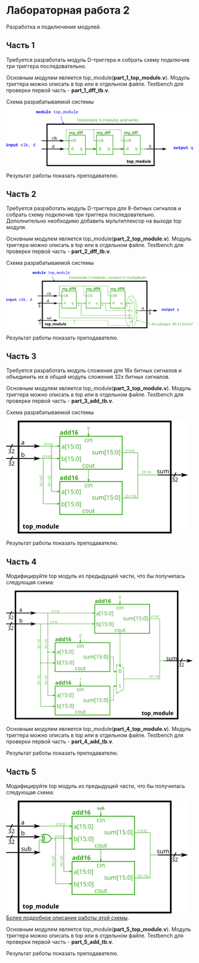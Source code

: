 # Лабораторная работа 2

Разработка и подключение модулей.

## Часть 1
Требуется разработать модуль D-триггера и собрать схему подключив три триггера последовательно.

Основным модулем является top_module(**part_1_top_module.v**). Модуль триггера можно описать в top или в отдельном файле. Testbench для проверки первой часть - **part_1_dff_tb.v**.

Схема разрабатываемой системы

![alt text](pic/Part_1.png)

Результат работы показать преподавателю.

## Часть 2
Требуется разработать модуль D-триггера для 8-битных сигналов и собрать схему подключив три триггера последовательно. Дополнительно необходимо добавить мультиплексор на выходе top модуля.

Основным модулем является top_module(**part_2_top_module.v**). Модуль триггера можно описать в top или в отдельном файле. Testbench для проверки первой часть - **part_2_dff_tb.v**.

Схема разрабатываемой системы

![alt text](pic/Part_2.png)

Результат работы показать преподавателю.

## Часть 3 

Требуется разработать модуль сложения для 16х битных сигналов и объединить их в общий модуль сложения 32х битных сигналов.

Основным модулем является top_module(**part_3_top_module.v**). Модуль триггера можно описать в top или в отдельном файле. Testbench для проверки первой часть - **part_3_add_tb.v**.

Схема разрабатываемой системы

![alt text](pic/Part_3.png)

Результат работы показать преподавателю.

## Часть 4
Модифицируйте top модуль из предыдущей части, что бы получилась следующая схема:

![alt text](pic/Part_4.png)


Основным модулем является top_module(**part_4_top_module.v**). Модуль триггера можно описать в top или в отдельном файле. Testbench для проверки первой часть - **part_4_add_tb.v**.

Результат работы показать преподавателю.

## Часть 5
Модифицируйте top модуль из предыдущей части, что бы получилась следующая схема:

![alt text](pic/Part_5.png)
[Более подробное описание работы этой схемы](https://en.wikipedia.org/wiki/Adder%E2%80%93subtractor).

Основным модулем является top_module(**part_5_top_module.v**). Модуль триггера можно описать в top или в отдельном файле. Testbench для проверки первой часть - **part_5_add_tb.v**.

Результат работы показать преподавателю.